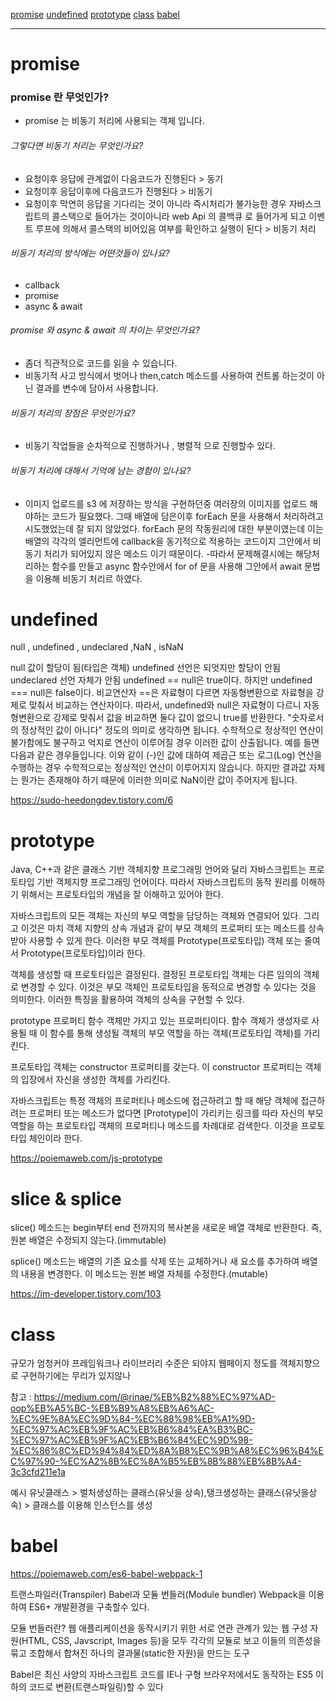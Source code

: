 [promise](#promise)
[undefined](#undefined)
[prototype](#prototype)
[class](#class)
[babel](#babel)

---

# promise

### promise 란 무엇인가?

- promise 는 비동기 처리에 사용되는 객체 입니다.

###### 그렇다면 비동기 처리는 무엇인가요?

- 요청이후 응답에 관계없이 다음코드가 진행된다 > 동기
- 요청이후 응답이후에 다음코드가 진행된다 > 비동기
- 요청이후 막연히 응답을 기다리는 것이 아니라 즉시처리가 불가능한 경우 자바스크립트의 콜스택으로 들어가는 것이아니라 web Api 의 콜백큐 로 들어가게 되고 이벤트 루프에 의해서 콜스택의 비어있음 여부를 확인하고 실행이 된다 > 비동기 처리

###### 비동기 처리의 방식에는 어떤것들이 있나요?

- callback
- promise
- async & await

###### promise 와 async & await 의 차이는 무엇인가요?

- 좀더 직관적으로 코드를 읽을 수 있습니다.
- 비동기적 사고 방식에서 벗어나 then,catch 메소드를 사용하여 컨트롤 하는것이 아닌 결과를 변수에 담아서 사용합니다.

###### 비동기 처리의 장점은 무엇인가요?

- 비동기 작업들을 순차적으로 진행하거나 , 병렬적 으로 진행할수 있다.

###### 비동기 처리에 대해서 기억에 남는 경험이 있나요?

- 이미지 업로드를 s3 에 저장하는 방식을 구현하던중 여러장의 이미지를 업로드 해야하는 코드가 필요했다. 그때 배열에 담은이후 forEach 문을 사용해서 처리하려고 시도했었는데 잘 되지 않았었다.
  forEach 문의 작동원리에 대한 부분이였는데 이는 배열의 각각의 엘리먼트에 callback을 동기적으로 적용하는 코드이지 그안에서 비동기 처리가 되어있지 않은 메소드 이기 때문이다. -따라서 문제해결시에는 해당처리하는 함수를 만들고 async 함수안에서 for of 문을 사용해 그안에서 await 문법을 이용해 비동기 처리르 하였다.

# undefined

null , undefined , undeclared ,NaN , isNaN

null 값이 할당이 됨(타입은 객체)
undefined 선언은 되엇지만 할당이 안됨
undeclared 선언 자체가 안됨
undefined == null은 true이다. 하지만 undefined === null은 false이다.
비교연산자 ==은 자료형이 다르면 자동형변환으로 자료형을 강제로 맞춰서 비교하는 연산자이다.
따라서, undefined와 null은 자료형이 다르니 자동형변환으로 강제로 맞춰서 값을 비교하면
둘다 값이 없으니 true를 반환한다.
"숫자로서의 정상적인 값이 아니다" 정도의 의미로 생각하면 됩니다. 수학적으로 정상적인 연산이 불가함에도 불구하고 억지로 연산이 이루어질 경우 이러한 값이 산출됩니다. 예를 들면 다음과 같은 경우들입니다.
이와 같이 (-)인 값에 대하여 제곱근 또는 로그(Log) 연산을 수행하는 경우 수학적으로는 정상적인 연산이 이루어지지 않습니다. 하지만 결과값 자체는 뭔가는 존재해야 하기 때문에 이러한 의미로 NaN이란 값이 주어지게 됩니다.

https://sudo-heedongdev.tistory.com/6

# prototype

Java, C++과 같은 클래스 기반 객체지향 프로그래밍 언어와 달리 자바스크립트는 프로토타입 기반 객체지향 프로그래밍 언어이다. 따라서 자바스크립트의 동작 원리를 이해하기 위해서는 프로토타입의 개념을 잘 이해하고 있어야 한다.

자바스크립트의 모든 객체는 자신의 부모 역할을 담당하는 객체와 연결되어 있다. 그리고 이것은 마치 객체 지향의 상속 개념과 같이 부모 객체의 프로퍼티 또는 메소드를 상속받아 사용할 수 있게 한다. 이러한 부모 객체를 Prototype(프로토타입) 객체 또는 줄여서 Prototype(프로토타입)이라 한다.

객체를 생성할 때 프로토타입은 결정된다. 결정된 프로토타입 객체는 다른 임의의 객체로 변경할 수 있다. 이것은 부모 객체인 프로토타입을 동적으로 변경할 수 있다는 것을 의미한다. 이러한 특징을 활용하여 객체의 상속을 구현할 수 있다.

prototype 프로퍼티
함수 객체만 가지고 있는 프로퍼티이다.
함수 객체가 생성자로 사용될 때 이 함수를 통해 생성될 객체의 부모 역할을 하는 객체(프로토타입 객체)를 가리킨다.

프로토타입 객체는 constructor 프로퍼티를 갖는다. 이 constructor 프로퍼티는 객체의 입장에서 자신을 생성한 객체를 가리킨다.

자바스크립트는 특정 객체의 프로퍼티나 메소드에 접근하려고 할 때 해당 객체에 접근하려는 프로퍼티 또는 메소드가 없다면 [Prototype]이 가리키는 링크를 따라 자신의 부모 역할을 하는 프로토타입 객체의 프로퍼티나 메소드를 차례대로 검색한다. 이것을 프로토타입 체인이라 한다.

https://poiemaweb.com/js-prototype

# slice & splice

slice() 메소드는 begin부터 end 전까지의 복사본을 새로운 배열 객체로 반환한다. 즉, 원본 배열은 수정되지 않는다.(immutable)

splice() 메소드는 배열의 기존 요소를 삭제 또는 교체하거나 새 요소를 추가하여 배열의 내용을 변경한다. 이 메소드는 원본 배열 자체를 수정한다.(mutable)

https://im-developer.tistory.com/103

# class

규모가 엄청커야 프레임워크나 라이브러리 수준은 되야지 웹페이지 정도를 객체지향으로 구현하기에는 무리가 있지않나

참고 : https://medium.com/@rinae/%EB%B2%88%EC%97%AD-oop%EB%A5%BC-%EB%B9%A8%EB%A6%AC-%EC%9E%8A%EC%9D%84-%EC%88%98%EB%A1%9D-%EC%97%AC%EB%9F%AC%EB%B6%84%EA%B3%BC-%EC%97%AC%EB%9F%AC%EB%B6%84%EC%9D%98-%EC%86%8C%ED%94%84%ED%8A%B8%EC%9B%A8%EC%96%B4%EC%97%90-%EC%A2%8B%EC%8A%B5%EB%8B%88%EB%8B%A4-3c3cfd211e1a

예시 유닛클래스 > 벌처생성하는 클래스(유닛을 상속),탱크생성하는 클래스(유닛을상속) > 클래스를 이용해 인스턴스를 생성

# babel

https://poiemaweb.com/es6-babel-webpack-1

트랜스파일러(Transpiler) Babel과 모듈 번들러(Module bundler) Webpack을 이용하여 ES6+ 개발환경을 구축할수 있다.

모듈 번들러란?
웹 애플리케이션을 동작시키기 위한 서로 연관 관계가 있는 웹 구성 자원(HTML, CSS, Javscript, Images 등)을 모두 각각의 모듈로 보고 이들의 의존성을 묶고 조합해서 합쳐진 하나의 결과물(static한 자원)을 만드는 도구

Babel은 최신 사양의 자바스크립트 코드를 IE나 구형 브라우저에서도 동작하는 ES5 이하의 코드로 변환(트랜스파일링)할 수 있다
